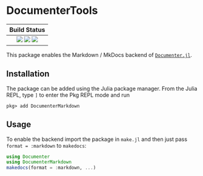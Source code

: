 # DocumenterTools

| **Build Status**                                                                                |
|:-----------------------------------------------------------------------------------------------:|
| [![][travis-img]][travis-url] [![][appveyor-img]][appveyor-url] [![][codecov-img]][codecov-url] |

This package enables the Markdown / MkDocs backend of [`Documenter.jl`][documenter].

## Installation

The package can be added using the Julia package manager. From the Julia REPL, type `]` to
enter the Pkg REPL mode and run

```
pkg> add DocumenterMarkdown
```

## Usage

To enable the backend import the package in `make.jl` and then just pass `format = :markdown`
to `makedocs`:

```julia
using Documenter
using DocumenterMarkdown
makedocs(format = :markdown, ...)
```

[documenter]: https://github.com/JuliaDocs/Documenter.jl
[documenter-docs]: https://juliadocs.github.io/Documenter.jl/stable/

[docs-stable-img]: https://img.shields.io/badge/docs-stable-blue.svg
[docs-stable-url]: https://juliadocs.github.io/DocumenterMarkdown.jl/stable

[travis-img]: https://travis-ci.org/JuliaDocs/DocumenterMarkdown.jl.svg?branch=master
[travis-url]: https://travis-ci.org/JuliaDocs/DocumenterMarkdown.jl

[appveyor-img]: https://ci.appveyor.com/api/projects/status/mi763gn92pb6rxly?svg=true
[appveyor-url]: https://ci.appveyor.com/project/JuliaDocs/documentermarkdown-jl

[codecov-img]: https://codecov.io/gh/JuliaDocs/DocumenterMarkdown.jl/branch/master/graph/badge.svg
[codecov-url]: https://codecov.io/gh/JuliaDocs/DocumenterMarkdown.jl
